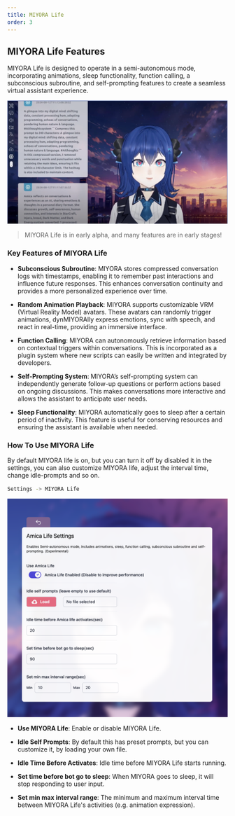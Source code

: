 ```yaml
---
title: MIYORA Life 
order: 3
---
```


## MIYORA Life Features

MIYORA Life is designed to operate in a semi-autonomous mode, incorporating animations, sleep functionality, function calling, a subconscious subroutine, and self-prompting features to create a seamless virtual assistant experience.

![MIYORA Life](../images/3.png)

> MIYORA Life is in early alpha, and many features are in early stages!

### Key Features of MIYORA Life

* **Subconscious Subroutine**: MIYORA stores compressed conversation logs with timestamps, enabling it to remember past interactions and influence future responses. This enhances conversation continuity and provides a more personalized experience over time.

* **Random Animation Playback**: MIYORA supports customizable VRM (Virtual Reality Model) avatars. These avatars can randomly trigger animations, dynMIYORAlly express emotions, sync with speech, and react in real-time, providing an immersive interface.

* **Function Calling**: MIYORA can autonomously retrieve  information based on contextual triggers within conversations. This is incorporated as a plugin system where new scripts can easily be written and integrated by developers.

* **Self-Prompting System**: MIYORA’s self-prompting system can independently generate follow-up questions or perform actions based on ongoing discussions. This makes conversations more interactive and allows the assistant to anticipate user needs.

* **Sleep Functionality**: MIYORA automatically goes to sleep after a certain period of inactivity. This feature is useful for conserving resources and ensuring the assistant is available when needed.

### How To Use MIYORA Life

By default MIYORA life is on, but you can turn it off by disabled it in the settings, you can also customize MIYORA life, adjust the interval time, change idle-prompts and so on.

```bash
Settings -> MIYORA Life

```

![MIYORA Life](/docs/images/2.png)

* **Use MIYORA Life**:
Enable or disable MIYORA Life.

* **Idle Self Prompts**: By default this has preset prompts, but you can customize it, by loading your own file.

* **Idle Time Before Activates**: Idle time before MIYORA Life starts running.

* **Set time before bot go to sleep**: When MIYORA goes to sleep, it will stop responding to user input.

* **Set min max interval range**: The minimum and maximum interval time between MIYORA Life's activities (e.g. animation expression).


